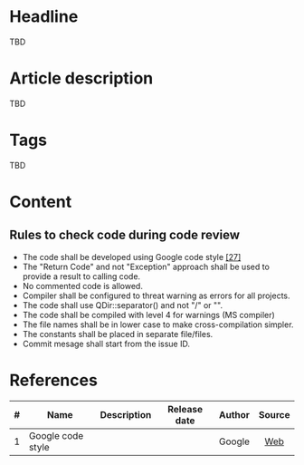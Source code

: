 # Headline
TBD

# Article description
TBD 

# Tags
TBD

# Content

## Rules to check code during code review 

* The code shall be developed using Google code style [[27]](./REFERENCES.md) 
* The "Return Code" and not "Exception" approach shall be used to provide a result to calling code.
* No commented code is allowed.
* Compiler shall be configured to threat warning as errors for all projects.
* The code shall use QDir::separator() and not "/" or "\".
* The code shall be compiled with level 4 for warnings (MS compiler)
* The file names shall be in lower case to make cross-compilation simpler.
* The constants shall be placed in separate file/files.
* Commit mesage shall start from the issue ID.

# References
| # | Name                 | Description           | Release date           |  Author                 | Source        |
| - | ---------------------|---------------------- |----------------------- | ----------------------- |:-------------:|
| 1 | Google code style | | |Google |[Web](https://google.github.io/styleguide/)|
